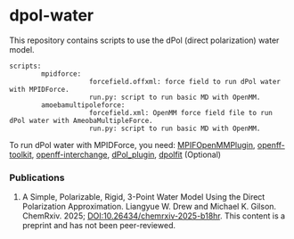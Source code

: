 # dpol-water
This repository contains scripts to use the dPol (direct polarization) water model.
```
scripts:
        mpidforce:
                    forcefield.offxml: force field to run dPol water with MPIDForce.
                    run.py: script to run basic MD with OpenMM.
        amoebamultipoleforce:
                    forcefield.xml: OpenMM force field file to run dPol water with AmeobaMultipleForce.
                    run.py: script to run basic MD with OpenMM.
```

To run dPol water with MPIDForce, you need:
[MPIFOpenMMPlugin](https://github.com/andysim/MPIDOpenMMPlugin),
[openff-toolkit](https://github.com/openforcefield/openff-toolkit),
[openff-interchange](https://github.com/openforcefield/openff-interchange),
[dPol_plugin](https://github.com/wwilla7/dPol_plugin),
[dpolfit](https://github.com/wwilla7/dpolfit) (Optional)


### Publications
1. A Simple, Polarizable, Rigid, 3-Point Water Model Using the Direct Polarization Approximation. Liangyue W. Drew and Michael K. Gilson. ChemRxiv. 2025; [DOI:10.26434/chemrxiv-2025-b18hr](https://doi.org/10.26434/chemrxiv-2025-b18hr). This content is a preprint and has not been peer-reviewed.
